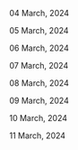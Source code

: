 04 March, 2024

05 March, 2024

06 March, 2024

07 March, 2024

08 March, 2024

09 March, 2024

10 March, 2024

11 March, 2024